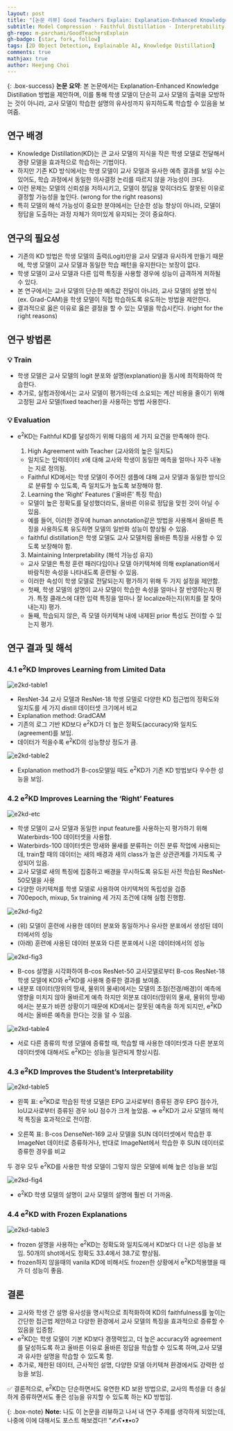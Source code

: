 ```yaml
---
layout: post
title: "[논문 리뷰] Good Teachers Explain: Explanation-Enhanced Knowledge Distillation(ECCV 2024)"
subtitle: Model Compression · Faithful Distillation · Interpretability
gh-repo: m-parchami/GoodTeachersExplain
gh-badge: [star, fork, follow]
tags: [2D Object Detection, Explainable AI, Knowledge Distillation]
comments: true
mathjax: true
author: Heejung Choi
---
```


{: .box-success}
**논문 요약**: 본 논문에서는 Explanation-Enhanced Knowledge Distillation 방법을 제안하며, 이를 통해 학생 모델이 단순히 교사 모델의 출력을 모방하는 것이 아니라, 교사 모델이 학습한 설명의 유사성까지 유지하도록 학습할 수 있음을 보여줌. 

## 연구 배경
- Knowledge Distillation(KD)는 큰 교사 모델의 지식을 작은 학생 모델로 전달해서 경량 모델을 효과적으로 학습하는 기법이다. 
- 하지만 기존 KD 방식에서는 학생 모델이 교사 모델과 유사한 예측 결과를 보일 수는 있어도, 학습 과정에서 동일한 의사결정 논리를 따르지 않을 가능성이 크다. 
- 이런 문제는 모델의 신뢰성을 저하시키고, 모델이 정답을 맞히더라도 잘못된 이유로 결정할 가능성을 높인다. (wrong for the right reasons)
- 특히 모델의 해석 가능성이 중요한 분야에서는 단순한 성능 향상이 아니라, 모델이 정답을 도출하는 과정 자체가 의미있게 유지되는 것이 중요하다.

## 연구의 필요성
- 기존의 KD 방법은 학생 모델의 출력(Logit)만을 교사 모델과 유사하게 만들기 때문에, 학생 모델이 교사 모델과 동일한 학습 패턴을 유지한다는 보장이 없다.
- 학생 모델이 교사 모델과 다른 입력 특징을 사용할 경우에 성능이 급격하게 저하될 수 있다.
- 본 연구에서는 교사 모델의 단순한 예측값 전달이 아니라, 교사 모델의 설명 방식(ex. Grad-CAM)을 학생 모델이 직접 학습하도록 유도하는 방법을 제안한다.
- 결과적으로 옳은 이유로 옳은 결정을 할 수 있는 모델을 학습시킨다. (right for the right reasons)


## 연구 방법론
### 💡 Train
- 학생 모델은 교사 모델의 logit 분포와 설명(explanation)을 동시에 최적화하여 학습한다.
- 추가로, 실험과정에서는 교사 모델이 평가하는데 소요되는 계산 비용을 줄이기 위해 고정된 교사 모델(fixed teacher)을 사용하는 방법 사용한다.

### 💡 Evaluation
- e<sup>2</sup>KD는 Faithful KD를 달성하기 위해 다음의 세 가지 요건을 만족해야 한다.

  1) High Agreement with Teacher (교사와의 높은 일치도)
  - 일치도는 입력데이터 𝑥에 대해 교사와 학생이 동일한 예측을 얼마나 자주 내놓는 지로 정의됨.
  - Faithful KD에서는 학생 모델이 주어진 샘플에 대해 교사 모델과 동일한 방식으로 분류할 수 있도록, 즉 일치도가 높도록 보장해야 함.
  
  2) Learning the ‘Right’ Features (‘올바른’ 특징 학습)
  - 모델이 높은 정확도를 달성했더라도, 올바른 이유로 정답을 맞힌 것이 아닐 수 있음. 
  - 예를 들어, 이러한 경우에 human annotation같은 방법을 사용해서 올바른 특징을 사용하도록 유도하면 모델의 일반화 성능이 향상될 수 있음.
  - faithful distillation은 학생 모델도 교사 모델처럼 올바른 특징을 사용할 수 있도록 보장해야 함. 

  3) Maintaining Interpretability (해석 가능성 유지)
  - 교사 모델은 특정 훈련 패러다임이나 모델 아키텍쳐에 의해 explanation에서 바람직한 속성을 나타내도록 훈련될 수 있음.
  - 이러한 속성이 학생 모델로 전달되는지 평가하기 위해 두 가지 설정을 제안함.
  - 첫째, 학생 모델의 설명이 교사 모델이 학습한 속성을 얼마나 잘 반영하는지 평가. 특정 클래스에 대한 입력 특징을 얼마나 잘 localize하는지(위치를 잘 찾아내는지) 평가.
  - 둘째, 학습되지 않은, 즉 모델 아키텍쳐 내에 내제된 prior 특성도 전이할 수 있는지 평가. 
  

## 연구 결과 및 해석
### 4.1  e<sup>2</sup>KD Improves Learning from Limited Data 
![e2kd-table1](/assets/img/e2kd/e2kd-table1.png)
- ResNet-34 교사 모델과 ResNet-18 학생 모델로 다양한 KD 접근법의 정확도와 일치도를 세 가지 distill 데이터셋 크기에서 비교
- Explanation method: GradCAM
- 기존의 로그 기반 KD보다 e<sup>2</sup>KD가 더 높은 정확도(accuracy)와 일치도(agreement)를 보임.
- 데이터가 적을수록 e<sup>2</sup>KD의 성능향상 정도가 큼.

![e2kd-table2](/assets/img/e2kd/e2kd-table2.png)
- Explanation method가 B-cos모델일 때도 e<sup>2</sup>KD가 기존 KD 방법보다 우수한 성능을 보임.

### 4.2 e<sup>2</sup>KD Improves Learning the ‘Right’ Features
![e2kd-etc](/assets/img/e2kd/e2kd-etc.png)
- 학생 모델이 교사 모델과 동일한 input feature를 사용하는지 평가하기 위해 Waterbirds-100 데이터셋을 사용함. 
- Waterbirds-100 데이터셋은 땅새와 물새를 분류하는 이진 분류 작업에 사용되는데, train할 때의 데이터는 새의 배경과 새의 class가 높은 상관관계를 가지도록 구성되어 있음.
- 교사 모델로 새의 특징에 집중하고 배경을 무시하도록 유도된 사전 학습된 ResNet-50모델을 사용
- 다양한 아키텍쳐를 학생 모델로 사용하여 아키텍쳐의 독립성을 검증
- 700epoch, mixup, 5x training 세 가지 조건에 대해 실험 진행함.


![e2kd-fig2](/assets/img/e2kd/e2kd-fig2.png)
- (위) 모델이 훈련에 사용한 데이터 분포와 동일하거나 유사한 분포에서 생성된 데이터에서의 성능
- (아래) 훈련에 사용된 데이터 분포와 다른 분포에서 나온 데이터에서의 성능

![e2kd-fig3](/assets/img/e2kd/e2kd-fig3.png)
- B-cos 설명을 시각화하여 B-cos ResNet-50 교사모델로부터 B-cos ResNet-18학생 모델에 KD와 e<sup>2</sup>KD를 사용해 증류한 결과를 보여줌.
- 내분포 데이터(땅위의 땅새, 물위의 물새)에서는 모델의 초점(전경/배경)이 예측에 영향을 미치지 않아 올바르게 예측
하지만 외분포 데이터(땅위의 물새, 물위의 땅새)에서는 분포가 바뀐 상황이기 때문에 KD에서는 잘못된 예측을 하게 되지만, e<sup>2</sup>KD에서는 올바른 예측을 한다는 것을 알 수 있음.

![e2kd-table4](/assets/img/e2kd/e2kd-table4.png)
- 서로 다른 종류의 학생 모델에 증류할 때, 학습할 때 사용한 데이터셋과 다른 분포의 데이터셋에 대해서도 e<sup>2</sup>KD는 성능을 일관되게 향상시킴.

### 4.3 e<sup>2</sup>KD Improves the Student’s Interpretability
![e2kd-table5](/assets/img/e2kd/e2kd-table5.png)
- 왼쪽 표: e<sup>2</sup>KD로 학습된 학생 모델은 EPG 교사로부터 증류된 경우 EPG 점수가, IoU교사로부터 증류된 경우 IoU 점수가 크게 높았음. 
⇒ e<sup>2</sup>KD가 교사 모델의 해석적 특징을 효과적으로 전이함.

- 오른쪽 표: B-cos DenseNet-169 교사 모델을 SUN 데이터셋에서 학습한 후 ImageNet 데이터로 증류하거나,
 반대로 ImageNet에서 학습한 후 SUN 데이터로 증류한 경우를 비교

두 경우 모두 e<sup>2</sup>KD를 사용한 학생 모델이 그렇지 않은 모델에 비해 높은 성능을 보임

![e2kd-fig4](/assets/img/e2kd/e2kd-fig4.png)
- e<sup>2</sup>KD 학생 모델의 설명이 교사 모델의 설명에 훨씬 더 가까움.

### 4.4 e<sup>2</sup>KD with Frozen Explanations
![e2kd-table3](/assets/img/e2kd/e2kd-table3.png)
- frozen 설명을 사용하는 e<sup>2</sup>KD는 정확도와 일치도에서 KD보다 더 나은 성능을 보임. 50개의 shot에서도 정확도 33.4에서 38.7로 향상됨.
- frozen하지 않을때의 vanila KD에 비해서도 frozen한 상황에서 e<sup>2</sup>KD적용했을 때가 더 성능이 좋음.


## 결론
- 교사와 학생 간 설명 유사성을 명시적으로 최적화하여 KD의 faithfulness를 높이는 간단한 접근법 제안하고 다양한 환경에서 교사 모델의 특징을 효과적으로 증류할 수 있음을 입증함. 
- e<sup>2</sup>KD는 학생 모델이 기본 KD보다 경쟁력있고, 더 높은 accuracy와 agreement를 달성하도록 하고
올바른 이유로 올바른 정답을 학습할 수 있도록 하며,교사 모델과 유사한 설명을 학습할 수 있도록 함. 
- 추가로, 제한된 데이터, 근사적인 설명, 다양한 모델 아키텍쳐 환경에서도 강력한 성능을 보임. 

✅ 결론적으로, e<sup>2</sup>KD는 단순하면서도 유연한 KD 보완 방법으로, 교사의 특성을 더 충실하게 증류하면서도 좋은 성능을 유지할 수 있도록 하는 KD 방법임.


{: .box-note}
**Note:** 나도 이 논문을 리뷰하고 나서 내 연구 주제를 생각하게 되었는데, 나중에 이에 대해서도 포스트 해보겠다!! “✍ʕ•ᴥ•oʔ

